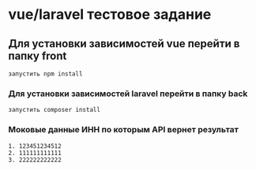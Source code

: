 # vue/laravel тестовое задание

## Для установки зависимостей vue перейти в папку front
```
запустить npm install
```

### Для установки зависимостей laravel перейти в папку back
```
запустить composer install
```

### Моковые данные ИНН по которым API вернет результат
```
1. 123451234512
2. 111111111111
3. 222222222222
```


